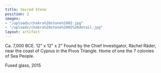 ```yaml
---
title: Sacred Stone
position: 2
images:
- "/uploads/chakra%20stone%2002.jpg"
- "/uploads/chakra%20stone%2002%20detail.jpg"
layout: artifact
---
```


Ca. 7,000 BCE.
12" x 12" x 2"
Found by the Chief Investigator, Ráchel Räder, near the coast of Cyprus in the Pivos Triangle. Home of one the 7 colonies of Sea People.

Fused glass, 2015
